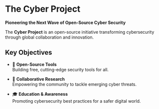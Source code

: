 # The Cyber Project  
**Pioneering the Next Wave of Open-Source Cyber Security**

The **Cyber Project** is an open-source initiative transforming cybersecurity through global collaboration and innovation.

## Key Objectives

- 🔧 **Open-Source Tools**  
   Building free, cutting-edge security tools for all.
   
- 🧠 **Collaborative Research**  
   Empowering the community to tackle emerging cyber threats.
   
- 🎓 **Education & Awareness**  
   Promoting cybersecurity best practices for a safer digital world.

